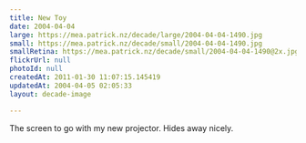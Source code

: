```yaml
---
title: New Toy
date: 2004-04-04
large: https://mea.patrick.nz/decade/large/2004-04-04-1490.jpg
small: https://mea.patrick.nz/decade/small/2004-04-04-1490.jpg
smallRetina: https://mea.patrick.nz/decade/small/2004-04-04-1490@2x.jpg
flickrUrl: null
photoId: null
createdAt: 2011-01-30 11:07:15.145419
updatedAt: 2004-04-05 02:05:33
layout: decade-image

---
```

The screen to go with my new projector. Hides away nicely.
